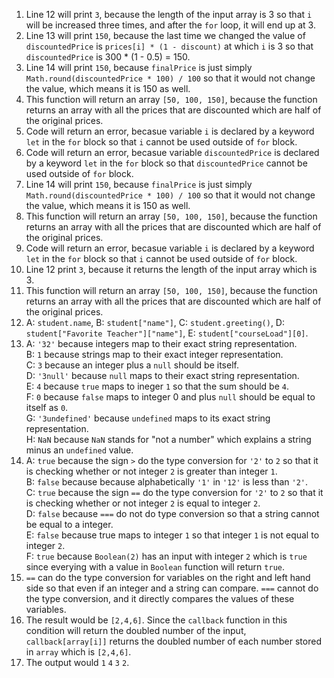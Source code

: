 1. Line 12 will print `3`, because the length of the input array is 3 so that `i` will be increased three times, and after the `for` loop, it will end up at 3.<br>
2. Line 13 will print `150`, because the last time we changed the value of `discountedPrice` is `prices[i] * (1 - discount)` at which `i` is 3 so that `discountedPrice` is 300 * (1 - 0.5) = 150.<br>
3. Line 14 will print `150`, because `finalPrice` is just simply `Math.round(discountedPrice * 100) / 100` so that it would not change the value, which means it is 150 as well.<br>
4. This function will return an array `[50, 100, 150]`, because the function returns an array with all the prices that are discounted which are half of the original prices.<br>
5. Code will return an error, becasue variable `i` is declared by a keyword `let` in the `for` block so that `i` cannot be used outside of `for` block.<br>
6. Code will return an error, becasue variable `discountedPrice` is declared by a keyword `let` in the `for` block so that `discountedPrice` cannot be used outside of `for` block.<br>
7. Line 14 will print `150`, because `finalPrice` is just simply `Math.round(discountedPrice * 100) / 100` so that it would not change the value, which means it is 150 as well.<br>
8. This function will return an array `[50, 100, 150]`, because the function returns an array with all the prices that are discounted which are half of the original prices.<br>
9. Code will return an error, becasue variable `i` is declared by a keyword `let` in the `for` block so that `i` cannot be used outside of `for` block.<br>
10. Line 12 print `3`, because it returns the length of the input array which is 3.<br>
11. This function will return an array `[50, 100, 150]`, because the function returns an array with all the prices that are discounted which are half of the original prices.<br>
12. A: `student.name`, B: `student["name"]`, C: `student.greeting()`, D: `student["Favorite Teacher"]["name"]`, E: `student["courseLoad"][0]`.<br>
13. A: `'32'` because integers map to their exact string representation.<br> B: `1`  because strings map to their exact integer representation.<br> C: `3` because an integer plus a `null` should be itself.<br> D: `'3null'` because `null` maps to their exact string representation.<br> E: `4` because `true` maps to ineger `1` so that the sum should be `4`.<br> F: `0` because `false` maps to integer 0 and plus `null` should be equal to itself as `0`.<br> G: `'3undefined'` because `undefined` maps to its exact string representation.<br> H: `NaN` because `NaN` stands for "not a number" which explains a string minus an `undefined` value.<br>
14. A: `true` because the sign `>` do the type conversion for `'2'` to `2` so that it is checking whether or not integer `2` is greater than integer `1`.<br> B: `false` because because alphabetically `'1'` in `'12'` is less than `'2'`.<br> C: `true` because the sign `==` do the type conversion for `'2'` to `2` so that it is checking whether or not integer `2` is equal to integer `2`.<br> D: `false` because `===` do not do type conversion so that a string cannot be equal to a integer.<br> E: `false` because true maps to integer `1` so that integer `1` is not equal to integer `2`. <br>F: `true` because `Boolean(2)` has an input with integer `2` which is `true` since everying with a value in `Boolean` function will return `true`.<br>
15. `==` can do the type conversion for variables on the right and left hand side so that even if an integer and a string can compare. `===` cannot do the type conversion, and it directly compares the values of these variables.<br>
17. The result would be `[2,4,6]`. Since the `callback` function in this condition will return the doubled number of the input, `callback[array[i]]` returns the doubled number of each number stored in `array` which is `[2,4,6]`.
19. The output would `1` `4` `3` `2`.
